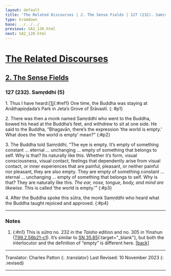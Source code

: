 ```yaml
---
layout: default
title: 'The Related Discourses | 2. The Sense Fields | 127 (232). Samṛddhi (5)'
type: kramdown
base: ../../../
previous: SA2_126.html
next: SA2_128.html
---
```


# [The Related Discourses](../index.html)
## [2. The Sense Fields](index.html)
### 127 (232). Samṛddhi (5)

1\. Thus I have heard:[\[1\]](#n1){:#ref1} One time, the Buddha was staying at Anāthapiṇḍada’s Park in Jeta’s Grove of Śrāvastī.
{: #p1}

2\. There was then a monk named Samṛddhi who went to the Buddha, bowed his head at the Buddha’s feet, and withdrew to sit at one side. He said to the Buddha, “Bhagavān, there’s the expression ‘the world is empty.’ What does the ‘the world is empty’ mean?”
{:#p2}

3\. The Buddha told Samṛddhi, “The eye is empty. It’s empty of something constant … eternal … unchanging … empty of something that belongs to self. Why is that? Its naturally like this. Whether it’s form, visual consciousness, visual contact, feelings that dependently arise from visual contact, or inner experiences that are painful, pleasant, or neither painful nor pleasant, they are also empty. They are empty of something constant … eternal … unchanging … empty of something that belongs to self. Why is that? They are naturally like this. <em>The ear, nose, tongue, body, and mind are likewise.</em> This is called ‘the world is empty.’”
{:#p3}

4\. After the Buddha spoke this sūtra, the monk Samṛddhi who heard what the Buddha taught rejoiced and approved.
{:#p4}

---

### Notes

1. {:#n1} This is <em>sūtra</em> no. 232 in the <cite>Taisho</cite> edition and no. 305 in Yinshun (<a href="https://cbetaonline.dila.edu.tw/zh/T02n0099_p0056b21" target="_blank">T99.2.56b21-c1</a>). It’s similar to [SN 35.85](https://suttacentral.net/sn35.85){:target="_blank"}, but both the interlocutor and the definition of “empty” is different here. [\[back\]](#ref1)

---

Translator: Charles Patton
{: .translator}
Last Revised: 10 November 2023
{: .revised}

---